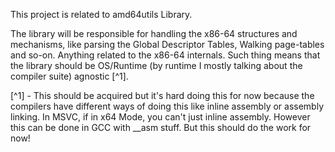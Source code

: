 This project is related to amd64utils Library.

The library will be responsible for handling the x86-64 structures and mechanisms, like parsing the Global Descriptor Tables, Walking page-tables and so-on. Anything related to the x86-64 internals.
Such thing means that the library should be OS/Runtime (by runtime I mostly talking about the compiler suite) agnostic [^1].


[^1] - This should be acquired but it's hard doing this for now because the compilers have different ways of doing this like inline assembly or assembly linking. In MSVC, if in x64 Mode, you can't
just inline assembly. However this can be done in GCC with __asm stuff. But this should do the work for now!